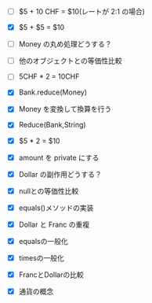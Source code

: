 - [ ] $5 + 10 CHF = $10(レートが 2:1 の場合)
- [x] $5 + $5 = $10
- [ ] Money の丸め処理どうする？
- [ ] 他のオブジェクトとの等価性比較
- [ ] 5CHF * 2 = 10CHF
- [x] Bank.reduce(Money)
- [x] Money を変換して換算を行う
- [x] Reduce(Bank,String)

- [x] $5 * 2 = $10
- [x] amount を private にする
- [x] Dollar の副作用どうする？
- [x] nullとの等価性比較
- [x] equals()メソッドの実装
- [x] Dollar と Franc の重複
- [x] equalsの一般化
- [x] timesの一般化
- [x] FrancとDollarの比較
- [x] 通貨の概念
